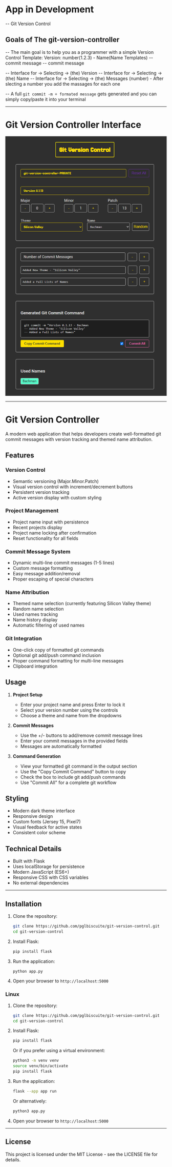 # App in Development

-- Git Version Control

## Goals of The git-version-controller

-- The main goal is to help you as a programmer with a simple Version Control Template:
Version: number(1.2.3) - Name(Name Templates)
-- commit message
-- commit message

-- Interface for -> Selecting -> (the) Version
-- Interface for -> Selecting -> (the) Name
-- Interface for -> Selecting -> (the) Messages (number) - After slecting a number you add the massages for each one

-- A full `git commit -m + formated message` gets generated and you can simply copy/paste it into your terminal

---

# Git Version Controller Interface

![Git Version Controller Interface](./images/v0.2.0.png)

---

# Git Version Controller

A modern web application that helps developers create well-formatted git commit messages with version tracking and themed name attribution.

## Features

### Version Control

- Semantic versioning (Major.Minor.Patch)
- Visual version control with increment/decrement buttons
- Persistent version tracking
- Active version display with custom styling

### Project Management

- Project name input with persistence
- Recent projects display
- Project name locking after confirmation
- Reset functionality for all fields

### Commit Message System

- Dynamic multi-line commit messages (1-5 lines)
- Custom message formatting
- Easy message addition/removal
- Proper escaping of special characters

### Name Attribution

- Themed name selection (currently featuring Silicon Valley theme)
- Random name selection
- Used names tracking
- Name history display
- Automatic filtering of used names

### Git Integration

- One-click copy of formatted git commands
- Optional git add/push command inclusion
- Proper command formatting for multi-line messages
- Clipboard integration

## Usage

1. **Project Setup**

   - Enter your project name and press Enter to lock it
   - Select your version number using the controls
   - Choose a theme and name from the dropdowns

2. **Commit Messages**

   - Use the +/- buttons to add/remove commit message lines
   - Enter your commit messages in the provided fields
   - Messages are automatically formatted

3. **Command Generation**
   - View your formatted git command in the output section
   - Use the "Copy Commit Command" button to copy
   - Check the box to include git add/push commands
   - Use "Commit All" for a complete git workflow

## Styling

- Modern dark theme interface
- Responsive design
- Custom fonts (Jersey 15, Pixel7)
- Visual feedback for active states
- Consistent color scheme

## Technical Details

- Built with Flask
- Uses localStorage for persistence
- Modern JavaScript (ES6+)
- Responsive CSS with CSS variables
- No external dependencies

---

## Installation

1. Clone the repository:
   ```bash
   git clone https://github.com/pglbiscuite/git-version-control.git
   cd git-version-control
   ```
2. Install Flask:
   ```bash
   pip install flask
   ```
3. Run the application:
   ```bash
   python app.py
   ```
4. Open your browser to `http://localhost:5000`

### Linux

1. Clone the repository:
   ```bash
   git clone https://github.com/pglbiscuite/git-version-control.git
   cd git-version-control
   ```
2. Install Flask:
   ```bash
   pip install flask
   ```
   Or if you prefer using a virtual environment:
   ```bash
   python3 -m venv venv
   source venv/bin/activate
   pip install flask
   ```
3. Run the application:
   ```bash
   flask --app app run
   ```
   Or alternatively:
   ```bash
   python3 app.py
   ```
4. Open your browser to `http://localhost:5000`

---

## License

This project is licensed under the MIT License - see the LICENSE file for details.
